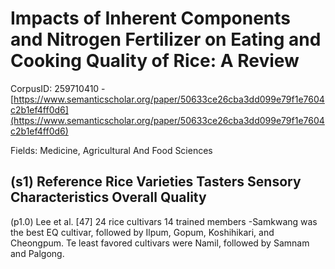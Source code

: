 # Impacts of Inherent Components and Nitrogen Fertilizer on Eating and Cooking Quality of Rice: A Review

CorpusID: 259710410 - [https://www.semanticscholar.org/paper/50633ce26cba3dd099e79f1e7604c2b1ef4ff0d6](https://www.semanticscholar.org/paper/50633ce26cba3dd099e79f1e7604c2b1ef4ff0d6)

Fields: Medicine, Agricultural And Food Sciences

## (s1) Reference Rice Varieties Tasters Sensory Characteristics Overall Quality
(p1.0) Lee et al. [47] 24 rice cultivars 14 trained members -Samkwang was the best EQ cultivar, followed by Ilpum, Gopum, Koshihikari, and Cheongpum. Te least favored cultivars were Namil, followed by Samnam and Palgong.
